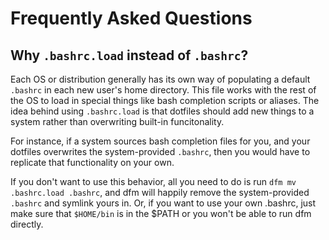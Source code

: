 # Frequently Asked Questions

## Why `.bashrc.load` instead of `.bashrc`?

Each OS or distribution generally has its own way of populating a default `.bashrc` in each new user's home directory.  This file works with the rest of the OS to load in special things like bash completion scripts or aliases.  The idea behind using `.bashrc.load` is that dotfiles should add new things to a system rather than overwriting built-in funcitonality.

For instance, if a system sources bash completion files for you, and your dotfiles overwrites the system-provided `.bashrc`, then you would have to replicate that functionality on your own.

If you don't want to use this behavior, all you need to do is run `dfm mv .bashrc.load .bashrc`, and dfm will happily remove the system-provided `.bashrc` and symlink yours in.  Or, if you want to use your own .bashrc, just make sure that `$HOME/bin` is in the $PATH or you won't be able to run dfm directly.
